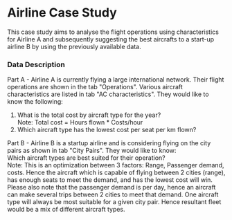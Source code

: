 # Airline Case Study
This case study aims to analyse the flight operations using characteristics for Airline A and subsequently suggesting the best aircrafts to a start-up airline B by using the previously available data.

### Data Description
Part A - Airline A is currently flying a large international network. Their flight operations are shown in the tab "Operations". Various aircraft characteristics are listed in tab "AC characteristics". They would like to know the following:
1. What is the total cost by aircraft type for the year? </br> Note:	Total cost = Hours flown * Costs/hour									
2. Which aircraft type  has the lowest cost per seat per km flown?

Part B - Airline B is a startup airline and is considering flying on the city pairs as shown in tab "City Pairs". They would like to know: </br>
Which aircraft types are best suited for their operation? </br> Note:	This is an optimization between 3 factors: Range, Passenger demand, costs. Hence the aircraft which is capable of flying between 2 cities (range), has enough seats to meet the demand, and has the lowest cost will win. Please also note that the passenger demand is per day, hence an aircraft can make several trips between 2 cities to meet that demand. One aircraft type will always be most suitable for a given city pair. Hence resultant fleet would be a mix of different aircraft types.
